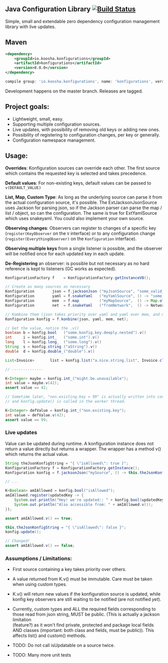 ## Java Configuration Library [![Build Status](https://travis-ci.org/hkoosha/konfigurations.svg?branch=master)](https://travis-ci.org/hkoosha/konfigurations)

Simple, small and extendable zero dependency configuration management library with live updates.

## Maven

```xml
<dependency>
    <groupId>io.koosha.konfigurations</groupId>
    <artifactId>konfigurations</artifactId>
    <version>8.0.0</version>
</dependency>
```

```groovy
compile group: 'io.koosha.konfigurations', name: 'konfigurations', version: '8.0.0'
```

Development happens on the master branch. Releases are tagged. 


## Project goals:

- Lightweight, small, easy.
- Supporting multiple configuration sources.
- Live updates, with possibility of removing old keys or adding new ones.
- Possibility of registering to configuration changes, per key or generally.
- Configuration namespace management.

## Usage:

**Overrides**: Konfiguration sources can override each other. The first source 
which contains the requested key is selected and takes precedence.

**Default values**: For non-existing keys, default values can be passed to 
`v(DEFAULT_VALUE)`

**List, Map, Custom Type**: As long as the underlying source can parse it from 
the actual configuration source, it's possible. The ExtJacksonJsonSource uses 
Jackson for parsing json, so if the Jackson parser can parse the map / list /
object, so can the configuration. The same is true for ExtYamlSource which
uses snakeyaml. You could also implement your own source.

**Observing changes**: Observers can register to changes of a specific key 
(`register(KeyObserver` on the `V` interface) or to any configuration change 
(`register(EverythingObserver)` on the `Konfiguration` interface). 

**Observing multiple keys** from a single listener is possible, and the 
observer will be notified once for each updated key in each update. 

**De-Registering** an observer: is possible but not necessary as no hard 
reference is kept to listeners (GC works as expected).

```java
KonfigurationFactory f    = KonfigurationFactory.getInstanceV8();

// Create as many sources as necessary
Konfiguration        json = f.jacksonJson ("myJsonSource", "some_valid_json...");
Konfiguration        yaml = f.snakeYaml   ("myYamlSource", () -> "some_valid_yaml_provider");
Konfiguration        mem  = f.map         ("myMapSource",  () -> Map.of(foo, bar, baz, quo));
Konfiguration        net  = f.snakeYaml   ("fromNetwork",  () -> NetworkUtil.httpGet("http://example.com/endpoint/config.yaml?token=hahaha"));

// Kombine them (json takes priority over yaml and yaml over mem, and mem over net).
Konfiguration konfig = f.konbine(json, yaml, mem, net);

// Get the value, notice the .v()
boolean b = konfig.bool   ("some.konfig.key.deeply.nested").v()
int     i = konfig.int_   ("some.int").v()
long    l = konfig.long_  ("some.long").v()
String  s = konfig.string ("aString").v()
double  d = konfig.double_("double").v()

List<Invoice>       list = konfig.list("a.nice.string.list", Invoice.class).v()

// --------------

K<Integer> maybe = konfig.int_("might.be.unavailable");
int value = maybe.v(42);
assert value == 42;

// Sometime later, "non.existing.key = 99" is actually written into config source,
// and konfig.update() is called in the worker thread.

K<Integer> defValue = konfig.int_("non.existing.key");
int value = defValue.v(42);
assert value == 99;

```

### Live updates

Value can be updated during runtime. A konfiguration instance does not return
a value directly but returns a wrapper. The wrapper has a method v() which
returns the actual value.

```java
String theJsonKonfigString = "{ \"isAllowed\": true }";
KonfigurationFactory f = KonfigurationFactory.getInstance();
Konfiguration konfig = f.jacksonJson("mySource", () -> this.theJsonKonfigString);

// ...

K<Boolean> amIAllowed = konfig.bool("isAllowed");
amIAllowed.register(updatedKey -> {
    System.out.println("Hey! we're updated:: " + konfig.bool(updatedKey)));
    System.out.println("Also accessible from: " + amIAllowed.v());
});

assert amIAllowed.v() == true;

this.theJsonKonfigString = "{ \"isAllowed\": false }";
konfig.update(); 

// Changed!
assert amIAllowed.v() == false;

```

### Assumptions / Limitations:
 - First source containing a key takes priority over others.

 - A value returned from K.v() must be immutable. Care must be taken
   when using custom types.

 - K.v() will return new values if the konfiguration source is updated,
   while konfig key observers are still waiting to be notified (are not 
   notified *yet*).

 - Currently, custom types and ALL the required fields corresponding to those
   read from json string, MUST be public. (This is actually a jackson limitation  
   (feature?) as it won't find private, protected and package local fields AND 
   classes (important: both class and fields, must be public)). This affects 
   list() and custom() methods.

 - TODO: Do not call isUpdatable on a source twice.

 - TODO: Many more unit tests
